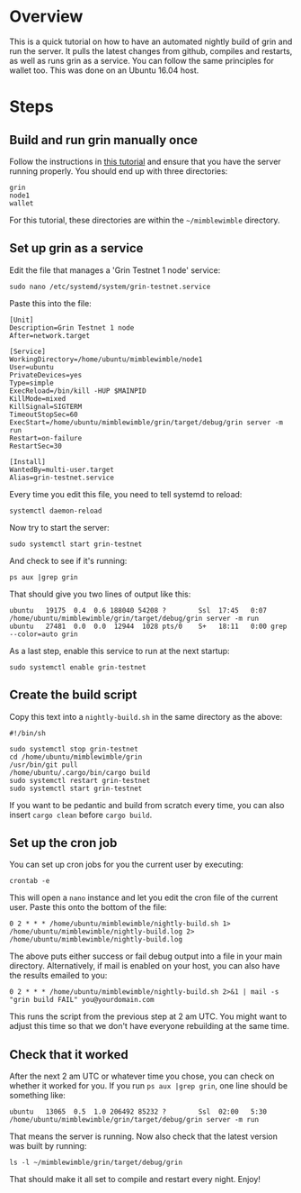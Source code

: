 # Overview
This is a quick tutorial on how to have an automated nightly build of grin and run the server. It pulls the latest changes from github, compiles and restarts, as well as runs grin as a service. You can follow the same principles for wallet too. This was done on an Ubuntu 16.04 host.
# Steps
## Build and run grin manually once
Follow the instructions in [this tutorial](https://github.com/mimblewimble/grin/blob/master/doc/build.md) and ensure that you have the server running properly. You should end up with three directories:
```
grin
node1
wallet
```
For this tutorial, these directories are within the `~/mimblewimble` directory.
## Set up grin as a service
Edit the file that manages a 'Grin Testnet 1 node' service:
```
sudo nano /etc/systemd/system/grin-testnet.service
```
Paste this into the file:
```
[Unit]
Description=Grin Testnet 1 node
After=network.target

[Service]
WorkingDirectory=/home/ubuntu/mimblewimble/node1
User=ubuntu
PrivateDevices=yes
Type=simple
ExecReload=/bin/kill -HUP $MAINPID
KillMode=mixed
KillSignal=SIGTERM
TimeoutStopSec=60
ExecStart=/home/ubuntu/mimblewimble/grin/target/debug/grin server -m run
Restart=on-failure
RestartSec=30

[Install]
WantedBy=multi-user.target
Alias=grin-testnet.service
```
Every time you edit this file, you need to tell systemd to reload:
```
systemctl daemon-reload
```
Now try to start the server:
```
sudo systemctl start grin-testnet
```
And check to see if it's running:
```
ps aux |grep grin
```
That should give you two lines of output like this:
```
ubuntu   19175  0.4  0.6 188040 54208 ?        Ssl  17:45   0:07 /home/ubuntu/mimblewimble/grin/target/debug/grin server -m run
ubuntu   27481  0.0  0.0  12944  1028 pts/0    S+   18:11   0:00 grep --color=auto grin
```
As a last step, enable this service to run at the next startup:
```
sudo systemctl enable grin-testnet
```
## Create the build script
Copy this text into a `nightly-build.sh` in the same directory as the above:
```
#!/bin/sh

sudo systemctl stop grin-testnet
cd /home/ubuntu/mimblewimble/grin
/usr/bin/git pull
/home/ubuntu/.cargo/bin/cargo build
sudo systemctl restart grin-testnet
sudo systemctl start grin-testnet
```
If you want to be pedantic and build from scratch every time, you can also insert `cargo clean` before `cargo build`.
## Set up the cron job
You can set up cron jobs for you the current user by executing:
```
crontab -e
```
This will open a `nano` instance and let you edit the cron file of the current user. Paste this onto the bottom of the file:
```
0 2 * * * /home/ubuntu/mimblewimble/nightly-build.sh 1> /home/ubuntu/mimblewimble/nightly-build.log 2> /home/ubuntu/mimblewimble/nightly-build.log
```
The above puts either success or fail debug output into a file in your main directory. Alternatively, if mail is enabled on your host, you can also have the results emailed to you:
```
0 2 * * * /home/ubuntu/mimblewimble/nightly-build.sh 2>&1 | mail -s "grin build FAIL" you@yourdomain.com
```
This runs the script from the previous step at 2 am UTC. You might want to adjust this time so that we don't have everyone rebuilding at the same time.
## Check that it worked
After the next 2 am UTC or whatever time you chose, you can check on whether it worked for you. If you run `ps aux |grep grin`, one line should be something like:
```
ubuntu   13065  0.5  1.0 206492 85232 ?        Ssl  02:00   5:30 /home/ubuntu/mimblewimble/grin/target/debug/grin server -m run
```
That means the server is running. Now also check that the latest version was built by running:
```
ls -l ~/mimblewimble/grin/target/debug/grin
```
That should make it all set to compile and restart every night. Enjoy!